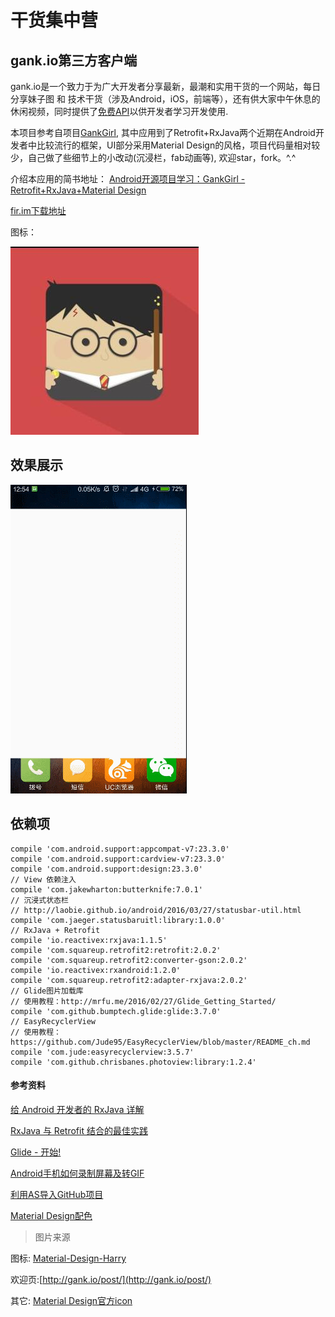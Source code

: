 # 干货集中营
## gank.io第三方客户端
gank.io是一个致力于为广大开发者分享最新，最潮和实用干货的一个网站，每日分享妹子图 和 技术干货（涉及Android，iOS，前端等），还有供大家中午休息的休闲视频，同时提供了[免费API](http://gank.io/api)以供开发者学习开发使用.

本项目参考自项目[GankGirl](https://github.com/gaolonglong/GankGirl), 其中应用到了Retrofit+RxJava两个近期在Android开发者中比较流行的框架，UI部分采用Material Design的风格，项目代码量相对较少，自己做了些细节上的小改动(沉浸栏，fab动画等), 欢迎star，fork。^.^

介绍本应用的简书地址：
[Android开源项目学习：GankGirl - Retrofit+RxJava+Material Design](http://www.jianshu.com/p/f358d8ce3185)

[fir.im下载地址](http://fir.im/8afc)

图标：

![icon](screenshot/img_launcher.jpg)

## 效果展示
![效果](screenshot/ganhuo.gif)

## 依赖项
```
compile 'com.android.support:appcompat-v7:23.3.0'
compile 'com.android.support:cardview-v7:23.3.0'
compile 'com.android.support:design:23.3.0'
// View 依赖注入
compile 'com.jakewharton:butterknife:7.0.1'
// 沉浸式状态栏
// http://laobie.github.io/android/2016/03/27/statusbar-util.html
compile 'com.jaeger.statusbaruitl:library:1.0.0'
// RxJava + Retrofit
compile 'io.reactivex:rxjava:1.1.5'
compile 'com.squareup.retrofit2:retrofit:2.0.2'
compile 'com.squareup.retrofit2:converter-gson:2.0.2'
compile 'io.reactivex:rxandroid:1.2.0'
compile 'com.squareup.retrofit2:adapter-rxjava:2.0.2'
// Glide图片加载库
// 使用教程：http://mrfu.me/2016/02/27/Glide_Getting_Started/
compile 'com.github.bumptech.glide:glide:3.7.0'
// EasyRecyclerView
// 使用教程：https://github.com/Jude95/EasyRecyclerView/blob/master/README_ch.md
compile 'com.jude:easyrecyclerview:3.5.7'
compile 'com.github.chrisbanes.photoview:library:1.2.4'
```

#### 参考资料
[给 Android 开发者的 RxJava 详解](http://gank.io/post/560e15be2dca930e00da1083)

[RxJava 与 Retrofit 结合的最佳实践](http://gank.io/post/56e80c2c677659311bed9841)

[Glide - 开始!](http://mrfu.me/2016/02/27/Glide_Getting_Started/)

[Android手机如何录制屏幕及转GIF](http://www.jianshu.com/p/9a1825e679b7)

[利用AS导入GitHub项目](http://anany.me/2015/11/02/git/#more)

[Material Design配色](http://www.materialpalette.com/)

> 图片来源

图标: [Material-Design-Harry](https://dribbble.com/shots/2209211-Material-Design-Harry)

欢迎页:[http://gank.io/post/](http://gank.io/post/)

其它: [Material Design官方icon](https://design.google.com/icons/)
